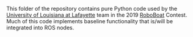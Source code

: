 This folder of the repository contains pure Python code used by the [University of Louisiana at Lafayette](http://louisiana.edu) team in the 2019 [RoboBoat](https://www.robonation.org/competition/roboboat) Contest. Much of this code implements baseline functionality that is/will be integrated into ROS nodes.
